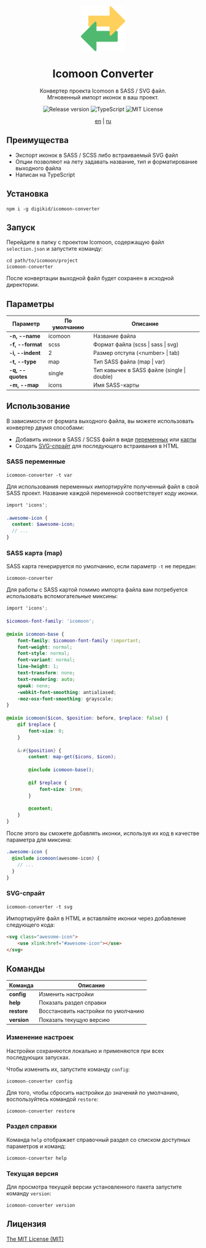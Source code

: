 <div align="center">
  <img alt="Icomoon Converter" src="https://github.com/digikid/icomoon-converter/raw/main/logo.png" height="117" />
  <h1>Icomoon Converter</h1>
  <p>Конвертер проекта Icomoon в SASS / SVG файл.<br>Мгновенный импорт иконок в ваш проект.</p>
  <img src="https://img.shields.io/github/release/digikid/icomoon-converter.svg?style=flat-square&logo=appveyor" alt="Release version">
  <img src="https://img.shields.io/github/languages/top/digikid/icomoon-converter.svg?style=flat-square&logo=appveyor" alt="TypeScript">
  <img src="https://img.shields.io/github/license/digikid/icomoon-converter.svg?style=flat-square&logo=appveyor" alt="MIT License">
  <p>
    <a href="https://github.com/digikid/icomoon-converter/blob/main/README.md">en</a> | <a href="https://github.com/digikid/icomoon-converter/blob/main/README-ru.md">ru</a></p>
</div>

## Преимущества

- Экспорт иконок в SASS / SCSS либо встраиваемый SVG файл
- Опции позволяют на лету задавать название, тип и форматирование выходного файла
- Написан на TypeScript

## Установка

```shell
npm i -g digikid/icomoon-converter
```

## Запуск

Перейдите в папку с проектом Icomoon, содержащую файл `selection.json` и запустите команду:

```shell
cd path/to/icomoon/project
icomoon-converter
```

После конвертации выходной файл будет сохранен в исходной директории.

## Параметры

| Параметр            | По умолчанию | Описание                                        |
|---------------------|--------------|-------------------------------------------------|
| <b>-n, --name</b>   | icomoon      | Название файла                                  |
| <b>-f, --format</b> | scss         | Формат файла (scss &#124; sass &#124; svg)      |
| <b>-i, --indent</b> | 2            | Размер отступа (&#60;number&#62; &#124; tab)    |
| <b>-t, --type</b>   | map          | Тип SASS файла (map &#124; var)                 |
| <b>-q, --quotes</b> | single       | Тип кавычек в SASS файле (single &#124; double) |
| <b>-m, --map</b>    | icons        | Имя SASS-карты                                  |

## Использование

В зависимости от формата выходного файла, вы можете использовать конвертер двумя способами:

- Добавить иконки в SASS / SCSS файл в виде [переменных](https://sass-lang.com/documentation/variables) или [карты](https://sass-lang.com/documentation/values/maps)
- Создать [SVG-спрайт](https://css-tricks.com/svg-sprites-use-better-icon-fonts/) для последующего встраивания в HTML

### SASS переменные

```shell
icomoon-converter -t var
```

Для использования переменных импортируйте полученный файл в свой SASS проект. Название каждой переменной соответствует коду иконки.

```scss
import 'icons';

.awesome-icon {
  content: $awesome-icon;
  // ...
}
```

### SASS карта (map)

SASS карта генерируется по умолчанию, если параметр `-t` не передан:

```shell
icomoon-converter
```

Для работы с SASS картой помимо импорта файла вам потребуется использовать вспомогательные миксины:

```scss
import 'icons';

$icomoon-font-family: 'icomoon';

@mixin icomoon-base {
    font-family: $icomoon-font-family !important;
    font-weight: normal;
    font-style: normal;
    font-variant: normal;
    line-height: 1;
    text-transform: none;
    text-rendering: auto;
    speak: none;
    -webkit-font-smoothing: antialiased;
    -moz-osx-font-smoothing: grayscale;
}

@mixin icomoon($icon, $position: before, $replace: false) {
    @if $replace {
        font-size: 0;
    }

    &:#{$position} {
        content: map-get($icons, $icon);

        @include icomoon-base();

        @if $replace {
            font-size: 1rem;
        }

        @content;
    }
}
```

После этого вы сможете добавлять иконки, используя их код в качестве параметра для миксина:

```scss
.awesome-icon {
  @include icomoon(awesome-icon) {
    // ...
  }
}
```

### SVG-спрайт

```shell
icomoon-converter -t svg
```

Импортируйте файл в HTML и вставляйте иконки через добавление следующего кода:

```html
<svg class="awesome-icon">
    <use xlink:href="#awesome-icon"></use>
</svg>
```

## Команды

| Команда        | Описание                            |
|----------------|-------------------------------------|
| <b>config</b>  | Изменить настройки                  |
| <b>help</b>    | Показать раздел справки             |
| <b>restore</b> | Восстановить настройки по умолчанию |
| <b>version</b> | Показать текущую версию             |

### Изменение настроек

Настройки сохраняются локально и применяются при всех последующих запусках.

Чтобы изменить их, запустите команду `config`:

```shell
icomoon-converter config
```

Для того, чтобы сбросить настройки до значений по умолчанию, воспользуйтесь командой `restore`:

```shell
icomoon-converter restore
```

### Раздел справки

Команда `help` отображает справочный раздел со списком доступных параметров и команд:

```shell
icomoon-converter help
```

### Текущая версия

Для просмотра текущей версии установленного пакета запустите команду `version`:

```shell
icomoon-converter version
```

## Лицензия

[The MIT License (MIT)](LICENSE)
